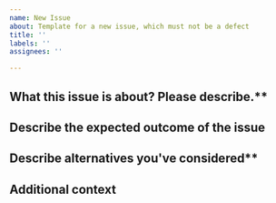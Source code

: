```yaml
---
name: New Issue
about: Template for a new issue, which must not be a defect
title: ''
labels: ''
assignees: ''

---
```


## What this issue is about? Please describe.**
<!--- A clear and concise description of what the issue is about. -->

## Describe the expected outcome of the issue
<!--- A clear and concise description of what you want to happen.  -->

## Describe alternatives you've considered**
<!--- A clear and concise description of any alternative solutions you've considered.  -->

## Additional context
<!--- Add any other context or screenshots about the issue.  -->
